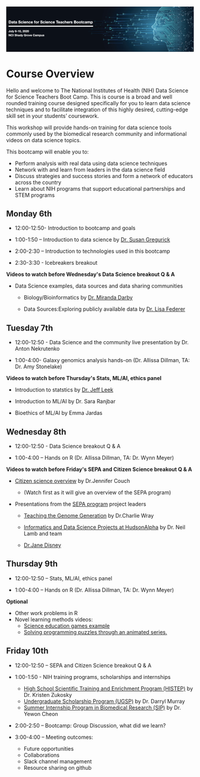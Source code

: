 ![AwesomeLogo](images/logo.png)

# Course Overview
Hello and welcome to The National Institutes of Health (NIH) Data Science for Science Teachers Boot Camp. This is course is a broad and well rounded training course designed specifically for you to learn data science techniques and to facilitate integration of this highly desired, cutting-edge skill set in your students’ coursework.

This workshop will provide hands-on training for data science tools commonly used by the biomedical research community and  informational videos on data science topics.  

This bootcamp will enable you to:
* Perform analysis with real data using data science techniques
* Network with and learn from leaders in the data science field
* Discuss strategies and success stories and form a network of educators across the country
* Learn about NIH programs that support educational partnerships and STEM programs


## Monday 6th


* 12:00-12:50- Introduction to bootcamp and goals 

* 1:00-1:50 – Introduction to data science by [Dr. Susan Gregurick](https://datascience.nih.gov/director)

* 2:00-2:30 – Introduction to technologies used in this bootcamp

* 2:30-3:30 - Icebreakers breakout


**Videos to watch before Wednesday's Data Science breakout Q & A**

- Data Science examples, data sources and data sharing communities
 
  - Biology/Bioinformatics by [Dr. Miranda Darby](https://www.hood.edu/academics/faculty/miranda-darby)

  - Data Sources:Exploring publicly available data by [Dr. Lisa Federer](https://www.nlm.nih.gov/od/osi/osi_staff.html#federer)


## Tuesday 7th

* 12:00-12:50 - Data Science and the community live presentation by Dr. Anton Nekrutenko 

* 1:00-4:00- Galaxy genomics analysis hands-on (Dr. Allissa Dillman, TA: Dr. Amy Stonelake)

**Videos to watch before Thursday's Stats, ML/AI, ethics panel**

- Introduction to statstics by [Dr. Jeff Leek](http://jtleek.com/index.html)

- Introduction to ML/AI by Dr. Sara Ranjbar 

- Bioethics of ML/AI by Emma Jardas


## Wednesday 8th

* 12:00-12:50 - Data Science breakout Q & A

* 1:00-4:00 – Hands on R (Dr. Allissa Dillman, TA: Dr. Wynn Meyer)


**Videos to watch before Friday's SEPA and Citizen Science breakout Q & A**

- [Citizen science overview](https://citscibio.org/) by Dr.Jennifer Couch 
  
  - (Watch first as it will give an overview of the SEPA program)

- Presentations from the [SEPA program](https://nihsepa.org/) project leaders 

  - [Teaching the Genome Generation](https://youtu.be/ce4nBjAfKKU) by Dr.Charlie Wray

  - [Informatics and Data Science Projects at HudsonAlpha](https://youtu.be/yRDknL8YZm4) by Dr. Neil Lamb and team 

  - [Dr.Jane Disney]()




## Thursday 9th

* 12:00-12:50 – Stats, ML/AI, ethics panel 

* 1:00-4:00 – Hands on R (Dr. Allissa Dillman, TA: Dr. Wynn Meyer)

**Optional**
- Other work problems in R
- Novel learning methods videos:  
  - [Science education games example](http://www.molecularjig.com/about/)
  - [Solving programming puzzles through an animated series.](https://www.ted.com/talks/alex_rosenthal_the_prison_break_think_like_a_coder_ep_1)


## Friday 10th
* 12:00-12:50 – SEPA and Citizen Science breakout Q & A

* 1:00-1:50 - NIH training programs, scholarships and internships 
  * [High School Scientific Training and Enrichment Program (HISTEP)](https://www.training.nih.gov/histep) by Dr. Kristen Zukosky
  * [Undergraduate Scholarship Program (UGSP)](https://www.training.nih.gov/programs/ugsp) by Dr. Darryl  Murray
  * [Summer Internship Program in Biomedical Research (SIP)](https://www.training.nih.gov/programs/sip) by Dr. Yewon Cheon

* 2:00-2:50 – Bootcamp: Group Discussion, what did we learn?

* 3:00-4:00 – Meeting outcomes: 
  * Future opportunities
  * Collaborations 
  * Slack channel management 
  * Resource sharing on github

